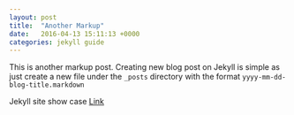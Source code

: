 ```yaml
---
layout: post
title:  "Another Markup"
date:   2016-04-13 15:11:13 +0000
categories: jekyll guide
---
```

This is another markup post.
Creating new blog post on Jekyll is simple as just create a new file under the `_posts` directory with the format `yyyy-mm-dd-blog-title.markdown`

Jekyll site show case [Link](https://talk.jekyllrb.com/t/showcase-sites-made-using-jekyll/18)
